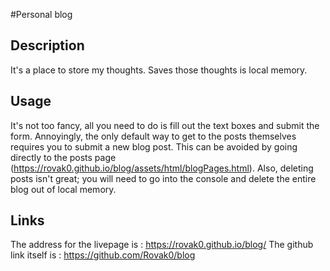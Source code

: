 #Personal blog

## Description
It's a place to store my thoughts.  Saves those thoughts is local memory. 

## Usage
It's not too fancy, all you need to do is fill out the text boxes and submit the form.  Annoyingly, the only default way to get to the posts themselves requires you to submit a new blog post.  This can be avoided by going directly to the posts page (https://rovak0.github.io/blog/assets/html/blogPages.html).  Also, deleting posts isn't great; you will need to go into the console and delete the entire blog out of local memory.  

## Links
The address for the livepage is : https://rovak0.github.io/blog/ 
The github link itself is : https://github.com/Rovak0/blog